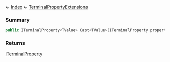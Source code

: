 ← [Index](Api-Index) ← [TerminalPropertyExtensions](Sandbox.ModAPI.Interfaces.TerminalPropertyExtensions)

### Summary

```csharp
public ITerminalProperty<TValue> Cast<TValue>(ITerminalProperty property)
```

### Returns

[ITerminalProperty<TValue>](Sandbox.ModAPI.Interfaces.ITerminalProperty`1)

